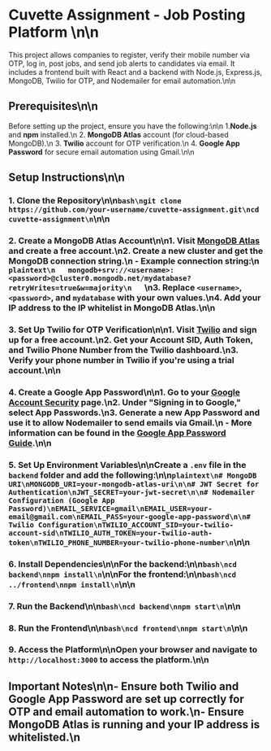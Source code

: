 # Cuvette Assignment - Job Posting Platform \n\n
This project allows companies to register, verify their mobile number via OTP, log in, post jobs, and send job alerts to candidates via email. It includes a frontend built with React and a backend with Node.js, Express.js, MongoDB, Twilio for OTP, and Nodemailer for email automation.\n\n
## Prerequisites\n\n
Before setting up the project, ensure you have the following:\n\n
1.**Node.js** and **npm** installed.\n
2. **MongoDB Atlas** account (for cloud-based MongoDB).\n
3. **Twilio** account for OTP verification.\n
4. **Google App Password** for secure email automation using Gmail.\n\n
## Setup Instructions\n\n
### 1. Clone the Repository\n\n```bash\ngit clone https://github.com/your-username/cuvette-assignment.git\ncd cuvette-assignment\n```\n\n
### 2. Create a MongoDB Atlas Account\n\n1. Visit [MongoDB Atlas](https://www.mongodb.com/cloud/atlas) and create a free account.\n2. Create a new cluster and get the **MongoDB connection string**.\n   - Example connection string:\n   ```plaintext\n   mongodb+srv://<username>:<password>@cluster0.mongodb.net/mydatabase?retryWrites=true&w=majority\n   ```\n3. Replace `<username>`, `<password>`, and `mydatabase` with your own values.\n4. Add your IP address to the IP whitelist in MongoDB Atlas.\n\n
### 3. Set Up Twilio for OTP Verification\n\n1. Visit [Twilio](https://www.twilio.com/) and sign up for a free account.\n2. Get your **Account SID**, **Auth Token**, and **Twilio Phone Number** from the Twilio dashboard.\n3. Verify your phone number in Twilio if you're using a trial account.\n\n
### 4. Create a Google App Password\n\n1. Go to your [Google Account Security](https://myaccount.google.com/security) page.\n2. Under \"Signing in to Google,\" select **App Passwords**.\n3. Generate a new App Password and use it to allow Nodemailer to send emails via Gmail.\n   - More information can be found in the [Google App Password Guide](https://support.google.com/accounts/answer/185833?hl=en).\n\n
### 5. Set Up Environment Variables\n\nCreate a `.env` file in the `backend` folder and add the following:\n\n```plaintext\n# MongoDB URI\nMONGODB_URI=your-mongodb-atlas-uri\n\n# JWT Secret for Authentication\nJWT_SECRET=your-jwt-secret\n\n# Nodemailer Configuration (Google App Password)\nEMAIL_SERVICE=gmail\nEMAIL_USER=your-email@gmail.com\nEMAIL_PASS=your-google-app-password\n\n# Twilio Configuration\nTWILIO_ACCOUNT_SID=your-twilio-account-sid\nTWILIO_AUTH_TOKEN=your-twilio-auth-token\nTWILIO_PHONE_NUMBER=your-twilio-phone-number\n```\n\n
### 6. Install Dependencies\n\nFor the backend:\n\n```bash\ncd backend\nnpm install\n```\n\nFor the frontend:\n\n```bash\ncd ../frontend\nnpm install\n```\n\n
### 7. Run the Backend\n\n```bash\ncd backend\nnpm start\n```\n\n
### 8. Run the Frontend\n\n```bash\ncd frontend\nnpm start\n```\n\n
### 9. Access the Platform\n\nOpen your browser and navigate to `http://localhost:3000` to access the platform.\n\n
## Important Notes\n\n- Ensure both Twilio and Google App Password are set up correctly for OTP and email automation to work.\n- Ensure MongoDB Atlas is running and your IP address is whitelisted.\n
